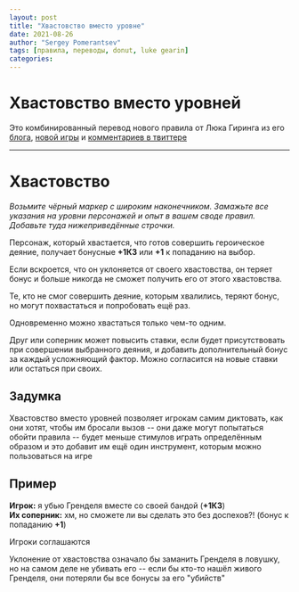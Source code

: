 ```yaml
---
layout: post
title: "Хвастовство вместо уровне"
date: 2021-08-26
author: "Sergey Pomerantsev"
tags: [правила, переводы, donut, luke gearin]
categories:
---
```


# Хвастовство вместо уровней

Это комбинированный перевод нового правила от Люка Гиринга из его [блога](https://lukegearing.blot.im/boasts), [новой игры](https://lukegearing.blot.im/wolves-upon-the-coast) и [комментариев в твиттере](https://twitter.com/LukeGearing/status/1430621355792388105)

---

# Хвастовство

*Возьмите чёрный маркер с широким наконечником. Замажьте все указания на уровни персонажей и опыт в вашем своде правил. Добавьте туда нижеприведённые строчки.*

Персонаж, который хвастается, что готов совершить героическое деяние, получает бонусные **+1КЗ** или **+1** к попаданию на выбор.

Если вскроется, что он уклоняется от своего хвастовства, он теряет бонус и больше никогда не сможет получить его от этого хвастовства.

Те, кто не смог совершить деяние, которым хвалились, теряют бонус, но могут похвастаться и попробовать ещё раз.

Одновременно можно хвастаться только чем-то одним.

Друг или соперник может повысить ставки, если будет присутствовать при совершении выбранного деяния, и добавить дополнительный бонус за каждый усложняющий фактор. Можно согласится на новые ставки или остаться при своих.

## Задумка

Хвастовство вместо уровней позволяет игрокам самим диктовать, как они хотят, чтобы им бросали вызов -- они даже могут попытаться обойти правила -- будет меньше стимулов играть определённым образом и это добавит им ещё один инструмент, которым можно пользоваться на игре

## Пример

**Игрок:** я убью Гренделя вместе со своей бандой (**+1КЗ**)  
**Их соперник:** хм, но сможете ли вы сделать это без доспехов?! (бонус к попаданию **+1**)

Игроки соглашаются

Уклонение от хвастовства означало бы заманить Гренделя в ловушку, но на самом деле не убивать его -- если бы кто-то нашёл живого Гренделя, они потеряли бы все бонусы за его "убийств"
